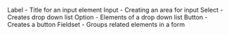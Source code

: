 Label - Title for an input element
Input - Creating an area for input
Select - Creates drop down list
Option - Elements of a drop down list
Button - Creates a button
Fieldset - Groups related elements in a form